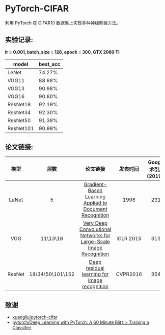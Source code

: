 # PyTorch-CIFAR

利用 PyTorch 在 CIFAR10 数据集上实现多种神经网络方法。

## 实验记录:
**lr = 0.001, batch_size = 128, epoch = 300, GTX 2080 Ti** 

 model|best_acc
 ---|---
 LeNet|74.27%|
 VGG11|88.88%|
 VGG13|90.98%|
 VGG16|90.80%|
 ResNet18|92.19%|
 ResNet34|92.30%
 ResNet50|91.39%
 ResNet101|90.99%
 

 
 
 

 
 
 ## 论文链接:
 
 模型|层数 | 论文链接 |发表时间|Google学术引用数(2019.12)
 :---: |:---:| :---:|:---:|:---:
 LeNet|5|[Gradient-Based Learning Applied to Document Recognition](http://yann.lecun.com/exdb/publis/pdf/lecun-01a.pdf)|1998|23110
VGG|11\13\16|[Very Deep Convolutional Networks for Large-Scale Image Recognition](https://arxiv.org/pdf/1409.1556.pdf%20http://arxiv.org/abs/1409.1556.pdf) |ICLR 2015|31319
ResNet|18\34\50\101\152|[Deep residual learning for image recognition](http://openaccess.thecvf.com/content_cvpr_2016/papers/He_Deep_Residual_Learning_CVPR_2016_paper.pdf)|CVPR2016|35470|


## 致谢

* [kuangliu/pytorch-cifar](https://github.com/kuangliu/pytorch-cifar)
* [pytorch/Deep Learning with PyTorch: A 60 Minute Blitz > Training a Classifier 
](https://pytorch.org/tutorials/beginner/blitz/cifar10_tutorial.html#sphx-glr-beginner-blitz-cifar10-tutorial-py)


